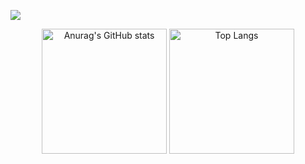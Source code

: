 ![](https://komarev.com/ghpvc/?username=lc044)
<div align="center">
<img alt="Anurag&#39;s GitHub stats" src="https://github-readme-stats.vercel.app/api?username=lc044&amp&hide=contribs,prs;show_icons=true" height="200"/>
<img alt="Top Langs" src="https://github-readme-stats.vercel.app/api/top-langs/?username=lc044&amp;layout=compact" height="200"/>
</div>
